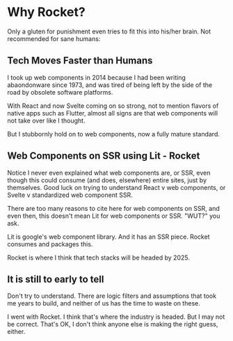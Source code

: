 # Why Rocket?

Only a gluten for punishment even tries to fit this into his/her brain. Not recommended for sane humans:

## Tech Moves Faster than Humans

I took up web components in 2014 because I had been writing abaondonware since 1973, and was tired of being left by the side of the road by obsolete software platforms.

With React and now Svelte coming on so strong, not to mention flavors of native apps such as Flutter, almost all signs are that web components will not take over like I thought.

But I stubbornly hold on to web components, now a fully mature standard.

## Web Components on SSR using Lit - Rocket

Notice I never even explained what web components are, or SSR, even though this could consume (and does, elsewhere) entire sites, just by themselves. Good luck on trying to understand React v web components, or Svelte v standardized web component SSR.

There are too many reasons to cite here for web components on SSR, and even then, this doesn't mean Lit for web components or SSR. "WUT?" you ask.

Lit is google's web component library. And it has an SSR piece. Rocket consumes and packages this.

Rocket is where I think that tech stacks will be headed by 2025. 

## It is still to early to tell

Don't try to understand. There are logic filters and assumptions that took me years to build, and neither of us has the time to waste on these.

I went with Rocket. I think that's where the industry is headed. But I may not be correct. That's OK, I don't think anyone else is making the right guess, either.